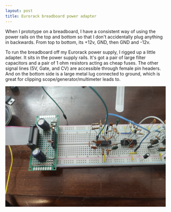 ```yaml
---
layout: post
title: Eurorack breadboard power adapter
---
```


When I prototype on a breadboard, I have a consistent way of using the power rails on the top and bottom so that I don't accidentally plug anything in backwards. From top to bottom, its +12v, GND, then GND and -12v.

To run the breadboard off my Eurorack power supply, I rigged up a little adapter. It sits in the power supply rails. It's got a pair of large filter capacitors and a pair of 1 ohm resistors acting as cheap fuses. The other signal lines (5V, Gate, and CV) are accessible through female pin headers. And on the bottom side is a large metal lug connected to ground, which is great for clipping scope/generator/multimeter leads to.

![power adapter -fullwidth](/images/breadboard_power.jpg)
